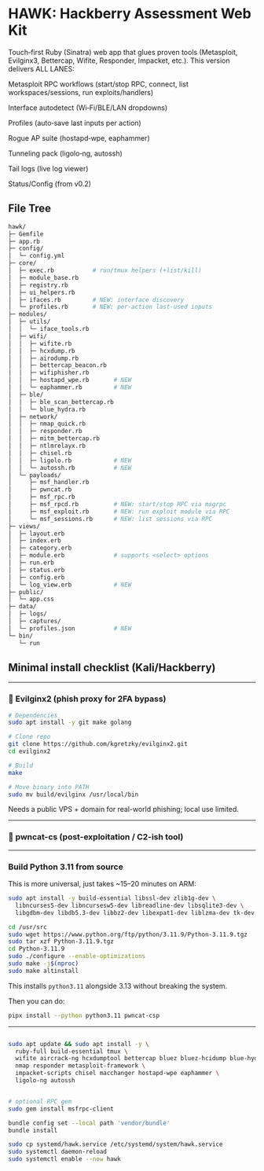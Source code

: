 # HAWK: Hackberry Assessment Web Kit

Touch‑first Ruby (Sinatra) web app that glues proven tools (Metasploit, Evilginx3, Bettercap, Wifite, Responder, Impacket, etc.). This version delivers ALL LANES:

Metasploit RPC workflows (start/stop RPC, connect, list workspaces/sessions, run exploits/handlers)

Interface autodetect (Wi‑Fi/BLE/LAN dropdowns)

Profiles (auto‑save last inputs per action)

Rogue AP suite (hostapd‑wpe, eaphammer)

Tunneling pack (ligolo‑ng, autossh)

Tail logs (live log viewer)

Status/Config (from v0.2)

## File Tree

```bash
hawk/
├─ Gemfile
├─ app.rb
├─ config/
│  └─ config.yml
├─ core/
│  ├─ exec.rb           # run/tmux helpers (+list/kill)
│  ├─ module_base.rb
│  ├─ registry.rb
│  ├─ ui_helpers.rb
│  ├─ ifaces.rb         # NEW: interface discovery
│  └─ profiles.rb       # NEW: per‑action last‑used inputs
├─ modules/
│  ├─ utils/
│  │  └─ iface_tools.rb
│  ├─ wifi/
│  │  ├─ wifite.rb
│  │  ├─ hcxdump.rb
│  │  ├─ airodump.rb
│  │  ├─ bettercap_beacon.rb
│  │  ├─ wifiphisher.rb
│  │  ├─ hostapd_wpe.rb       # NEW
│  │  └─ eaphammer.rb         # NEW
│  ├─ ble/
│  │  ├─ ble_scan_bettercap.rb
│  │  └─ blue_hydra.rb
│  ├─ network/
│  │  ├─ nmap_quick.rb
│  │  ├─ responder.rb
│  │  ├─ mitm_bettercap.rb
│  │  ├─ ntlmrelayx.rb
│  │  ├─ chisel.rb
│  │  ├─ ligolo.rb            # NEW
│  │  └─ autossh.rb           # NEW
│  └─ payloads/
│     ├─ msf_handler.rb
│     ├─ pwncat.rb
│     ├─ msf_rpc.rb
│     ├─ msf_rpcd.rb          # NEW: start/stop RPC via msgrpc
│     ├─ msf_exploit.rb       # NEW: run exploit module via RPC
│     └─ msf_sessions.rb      # NEW: list sessions via RPC
├─ views/
│  ├─ layout.erb
│  ├─ index.erb
│  ├─ category.erb
│  ├─ module.erb              # supports <select> options
│  ├─ run.erb
│  ├─ status.erb
│  ├─ config.erb
│  └─ log_view.erb            # NEW
├─ public/
│  └─ app.css
├─ data/
│  ├─ logs/
│  ├─ captures/
│  └─ profiles.json           # NEW
└─ bin/
   └─ run
```

## Minimal install checklist (Kali/Hackberry)

---

### 📌 Evilginx2 (phish proxy for 2FA bypass)

```bash
# Dependencies
sudo apt install -y git make golang

# Clone repo
git clone https://github.com/kgretzky/evilginx2.git
cd evilginx2

# Build
make

# Move binary into PATH
sudo mv build/evilginx /usr/local/bin

```

Needs a public VPS + domain for real-world phishing; local use limited.

---

### 📌 pwncat-cs (post-exploitation / C2-ish tool)

---

### Build Python 3.11 from source

This is more universal, just takes \~15–20 minutes on ARM:

```bash
sudo apt install -y build-essential libssl-dev zlib1g-dev \
  libncurses5-dev libncursesw5-dev libreadline-dev libsqlite3-dev \
  libgdbm-dev libdb5.3-dev libbz2-dev libexpat1-dev liblzma-dev tk-dev

cd /usr/src
sudo wget https://www.python.org/ftp/python/3.11.9/Python-3.11.9.tgz
sudo tar xzf Python-3.11.9.tgz
cd Python-3.11.9
sudo ./configure --enable-optimizations
sudo make -j$(nproc)
sudo make altinstall
```

This installs `python3.11` alongside 3.13 without breaking the system.

Then you can do:

```bash
pipx install --python python3.11 pwncat-csp
```
---
```bash

sudo apt update && sudo apt install -y \
  ruby-full build-essential tmux \
  wifite aircrack-ng hcxdumptool bettercap bluez bluez-hcidump blue-hydra \
  nmap responder metasploit-framework \
  impacket-scripts chisel macchanger hostapd-wpe eaphammer \
  ligolo-ng autossh
```

```bash

# optional RPC gem
sudo gem install msfrpc-client

bundle config set --local path 'vendor/bundle'
bundle install

sudo cp systemd/hawk.service /etc/systemd/system/hawk.service
sudo systemctl daemon-reload
sudo systemctl enable --now hawk
```
